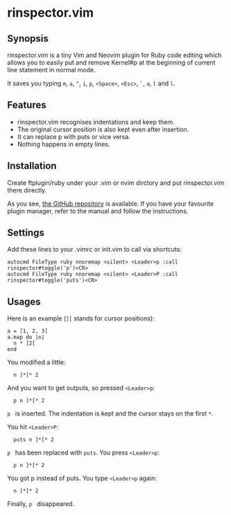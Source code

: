 # rinspector.vim


## Synopsis 

rinspector.vim is a tiny Vim and Neovim plugin for Ruby code editing which 
allows you to easily put and remove Kernel#p at the beginning of current line 
statement in normal mode.

It saves you typing `m`, `a`, `^`, `i`, `p`, `<Space>`, `<Esc>`, `` ` ``, `a`, `l` and `l`.


## Features

- rinspector.vim recognises indentations and keep them.
- The original cursor position is also kept even after insertion. 
- It can replace p with puts or vice versa.
- Nothing happens in empty lines.


## Installation

Create ftplugin/ruby under your .vim or nvim dirctory and put rinspector.vim 
there directly.

As you see, [the GitHub repository](https://github.com/ikhrnet/rinspector.vim) 
is available. If you have your favourite plugin manager, refer to the manual 
and follow the instructions.


## Settings

Add these lines to your .vimrc or init.vim to call via shortcuts:

```
autocmd FileType ruby nnoremap <silent> <Leader>p :call rinspector#toggle('p')<CR>
autocmd FileType ruby nnoremap <silent> <Leader>P :call rinspector#toggle('puts')<CR>
```


## Usages

Here is an example (`][` stands for cursor positions):

```
a = [1, 2, 3]
a.map do |n|
  n * ]2[
end
```

You modified a little:

```
  n ]*[* 2
```

And you want to get outputs, so pressed `<Leader>p`:

```
  p n ]*[* 2
```

`p ` is inserted. The indentation is kept and the cursor stays on the first 
`*`.

You hit `<Leader>P`:

```
  puts n ]*[* 2
```

`p ` has been replaced with `puts`. You press `<Leader>p`:

```
  p n ]*[* 2
```

You got p instead of puts. You type `<Leader>p` again:

```
  n ]*[* 2
```

Finally, `p ` disappeared.


